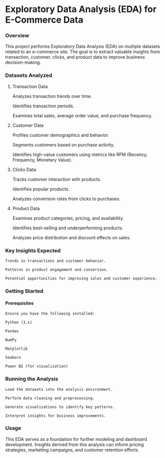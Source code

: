 # Exploratory Data Analysis (EDA) for E-Commerce Data

### Overview

This project performs Exploratory Data Analysis (EDA) on multiple datasets related to an e-commerce site. The goal is to extract valuable insights from transaction, customer, clicks, and product data to improve business decision-making.

### Datasets Analyzed

1. Transaction Data

    Analyzes transaction trends over time.

    Identifies transaction periods.

    Examines total sales, average order value, and purchase frequency.

2. Customer Data

    Profiles customer demographics and behavior.

    Segments customers based on purchase activity.

    Identifies high-value customers using metrics like RFM (Recency, Frequency, Monetary Value).

3. Clicks Data

    Tracks customer interaction with products.

    Identifies popular products.

    Analyzes conversion rates from clicks to purchases.

4. Product Data

    Examines product categories, pricing, and availability.

    Identifies best-selling and underperforming products.

    Analyzes price distribution and discount effects on sales.

### Key Insights Expected

    Trends in transactions and customer behavior.

    Patterns in product engagement and conversion.

    Potential opportunities for improving sales and customer experience.

### Getting Started

#### Prerequisites

    Ensure you have the following installed:

    Python (3.x)

    Pandas

    NumPy

    Matplotlib

    Seaborn

    Power BI (for visualization)

### Running the Analysis

    Load the datasets into the analysis environment.

    Perform data cleaning and preprocessing.

    Generate visualizations to identify key patterns.

    Interpret insights for business improvements.

### Usage

This EDA serves as a foundation for further modeling and dashboard development. Insights derived from this analysis can inform pricing strategies, marketing campaigns, and customer retention efforts.